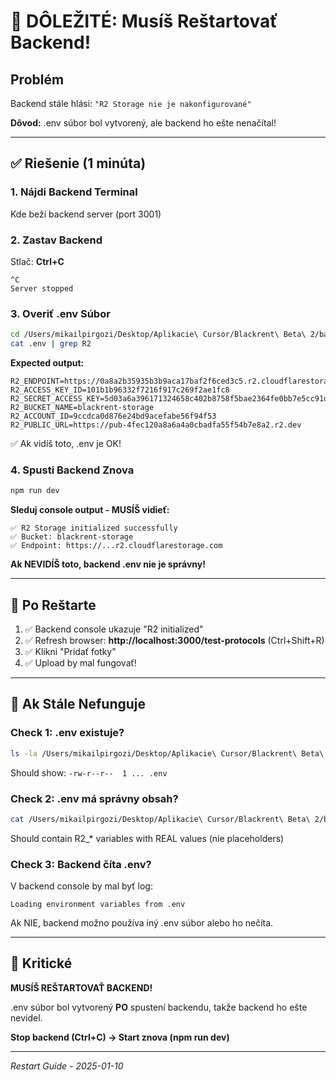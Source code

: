 # 🔴 DÔLEŽITÉ: Musíš Reštartovať Backend!

## Problém

Backend stále hlási: `"R2 Storage nie je nakonfigurované"`

**Dôvod:** .env súbor bol vytvorený, ale backend ho ešte nenačítal!

---

## ✅ Riešenie (1 minúta)

### 1. Nájdi Backend Terminal

Kde beží backend server (port 3001)

### 2. Zastav Backend

Stlač: **Ctrl+C**

```
^C
Server stopped
```

### 3. Overiť .env Súbor

```bash
cd /Users/mikailpirgozi/Desktop/Aplikacie\ Cursor/Blackrent\ Beta\ 2/backend
cat .env | grep R2
```

**Expected output:**
```
R2_ENDPOINT=https://0a8a2b35935b3b9aca17baf2f6ced3c5.r2.cloudflarestorage.com
R2_ACCESS_KEY_ID=101b1b96332f7216f917c269f2ae1fc8
R2_SECRET_ACCESS_KEY=5d03a6a396171324658c402b8758f5bae2364fe0bb7e5cc91d6ea8661c34cc69
R2_BUCKET_NAME=blackrent-storage
R2_ACCOUNT_ID=9ccdca0d876e24bd9acefabe56f94f53
R2_PUBLIC_URL=https://pub-4fec120a8a6a4a0cbadfa55f54b7e8a2.r2.dev
```

✅ Ak vidíš toto, .env je OK!

### 4. Spusti Backend Znova

```bash
npm run dev
```

**Sleduj console output - MUSÍŠ vidieť:**

```
✅ R2 Storage initialized successfully
✅ Bucket: blackrent-storage
✅ Endpoint: https://...r2.cloudflarestorage.com
```

**Ak NEVIDÍŠ toto, backend .env nie je správny!**

---

## 🎯 Po Reštarte

1. ✅ Backend console ukazuje "R2 initialized"
2. ✅ Refresh browser: **http://localhost:3000/test-protocols** (Ctrl+Shift+R)
3. ✅ Klikni "Pridať fotky"
4. ✅ Upload by mal fungovať!

---

## 🐛 Ak Stále Nefunguje

### Check 1: .env existuje?

```bash
ls -la /Users/mikailpirgozi/Desktop/Aplikacie\ Cursor/Blackrent\ Beta\ 2/backend/.env
```

Should show: `-rw-r--r--  1 ... .env`

### Check 2: .env má správny obsah?

```bash
cat /Users/mikailpirgozi/Desktop/Aplikacie\ Cursor/Blackrent\ Beta\ 2/backend/.env
```

Should contain R2_* variables with REAL values (nie placeholders)

### Check 3: Backend číta .env?

V backend console by mal byť log:
```
Loading environment variables from .env
```

Ak NIE, backend možno používa iný .env súbor alebo ho nečíta.

---

## 🚨 Kritické

**MUSÍŠ REŠTARTOVAŤ BACKEND!**

.env súbor bol vytvorený **PO** spustení backendu, takže backend ho ešte nevidel.

**Stop backend (Ctrl+C) → Start znova (npm run dev)**

---

*Restart Guide - 2025-01-10*

